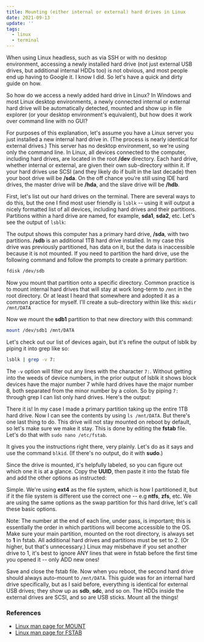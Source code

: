 ```yaml
---
title: Mounting (either internal or external) hard drives in Linux
date: 2021-09-13
update: ''
tags:
  - linux
  - terminal
---
```


When using Linux headless, such as via SSH or with no desktop environment, accessing a newly installed hard drive (not just external USB drives, but additional internal HDDs too) is not obvious, and most people end up having to Google it. I know I did. So let's have a quick and dirty guide on how.

<!--more-->

So how do we access a newly added hard drive in Linux? In Windows and most Linux desktop environments, a newly connected internal or external hard drive will be automatically detected, mounted and show up in file explorer (or your desktop environment's equivalent), but how does it work over command line with no GUI?

For purposes of this explanation, let's assume you have a Linux server you just installed a new internal hard drive in. (The process is nearly identical for external drives.) This server has no desktop environment, so we're using only the command line. In Linux, all devices connected to the computer, including hard drives, are located in the root **/dev** directory. Each hard drive, whether internal or external, are given their own sub-directory within it. If your hard drives use SCSI (and they likely do if built in the last decade) then your boot drive will be **/sda**. On the off chance you're still using IDE hard drives, the master drive will be **/hda**, and the slave drive will be **/hdb**.

First, let's list out our hard drives on the terminal. There are several ways to do this, but the one I find most user friendly is `lsblk` -- using it will output a nicely formatted list of all devices, including hard drives and their partitions. Partitions within a hard drive are named, for example, **sda1**, **sda2**, etc. Let's see the output of `lsblk`:

<a href="mount1.png" target="_blank"><nuxt-img src="mount1.png" alt="Screenshot of lsblk output" /></a>

The output shows this computer has a primary hard drive, **/sda**, with two partitions. **/sdb** is an additional 1TB hard drive installed. In my case this drive was previously partitioned, has data on it, but the data is inaccessible because it is not mounted. If you need to partition the hard drive, use the following command and follow the prompts to create a primary partition:

```bash
fdisk /dev/sdb
```

Now you mount that partition onto a specific directory. Common practice is to mount internal hard drives that will stay at work long-term to `/mnt` in the root directory. Or at least I heard that somewhere and adopted it as a common practice for myself. I'll create a sub-directory within like this: `mkdir /mnt/DATA`

Now we mount the **sdb1** partition to that new directory with this command:

```bash
mount /dev/sdb1 /mnt/DATA
```

Let's check out our list of devices again, but it's refine the output of lsblk by piping it into grep like so:

```bash
lsblk | grep -v 7:
```

The `-v` option will filter out any lines with the character `7:`. Without getting into the weeds of device numbers, in the prior output of lsblk it shows block devices have the major number 7 while hard drives have the major number 8, both separated from the minor number by a colon. So by piping `7:` through grep I can list only hard drives. Here's the output:

<a href="mount2.png" target="_blank"><nuxt-img src="/mount2.png" alt="Screenshot of output from command lsblk | grep -v 7:" /></a>

There it is! In my case I made a primary partition taking up the entire 1TB hard drive. Now I can see the contents by using `ls /mnt/DATA`. But there's one last thing to do. This drive will not stay mounted on reboot by default, so let's make sure we make it stay. This is done by editing the **fstab** file. Let's do that with `sudo nano /etc/fstab`.

<a href="mount3.png" target="_blank"><nuxt-img src="/mount3.png" alt="Screenshot of fstab file" /></a>

It gives you the instructions right there, very plainly. Let's do as it says and use the command `blkid`. (If there's no output, do it with **sudo**.)

<a href="mount4.png" target="_blank"><nuxt-img src="/mount4.png" alt="Screenshot of blkid output" /></a>

Since the drive is mounted, it's helpfully labeled, so you can figure out which one it is at a glance. Copy the **UUID**, then paste it into the fstab file and add the other options as instructed:

<a href="mount5.png" target="_blank"><nuxt-img src="/mount5.png" alt="Screenshot of fstab file" /></a>

Simple. We're using **ext4** as the file system, which is how I partitioned it, but if it the file system is different use the correct one -- e.g **ntfs**, **zfs**, etc. We are using the same options as the swap partition for this hard drive, let's call these basic options.

Note: The number at the end of each line, under pass, is important; this is essentially the order in which partitions will become accessible to the OS. Make sure your main partition, mounted on the root directory, is always set to **1** in fstab. All additional hard drives and partitions must be set to 2. (Or higher, but that's unnecessary.) Linux may misbehave if you set another drive to 1, it's best to ignore ANY lines that were in fstab before the first time you opened it -- only ADD new ones!

Save and close the fstab file. Now when you reboot, the second hard drive should always auto-mount to `/mnt/DATA`. This guide was for an internal hard drive specifically, but as I said before, everything is identical for external USB drives; they show up as **sdb**, **sdc**, and so on. The HDDs inside the external drives are SCSI, and so are USB sticks. Mount all the things!

### References

- [Linux man page for MOUNT](https://linux.die.net/man/8/mount)
- [Linux man page for FSTAB](https://man7.org/linux/man-pages/man5/fstab.5.html)
